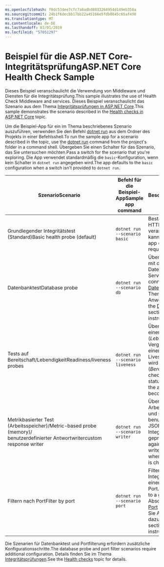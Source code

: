 ```yaml
---
ms.openlocfilehash: f0dc534ee7cfc7a8adbd8833264954d149eb358a
ms.sourcegitcommit: 24b1f6decbb17bb22a45166e5fdb0845c65af498
ms.translationtype: MT
ms.contentlocale: de-DE
ms.lasthandoff: 03/01/2019
ms.locfileid: "57051297"
---
```

# <a name="aspnet-core-health-check-sample"></a><span data-ttu-id="3d937-101">Beispiel für die ASP.NET Core-Integritätsprüfung</span><span class="sxs-lookup"><span data-stu-id="3d937-101">ASP.NET Core Health Check Sample</span></span>

<span data-ttu-id="3d937-102">Dieses Beispiel veranschaulicht die Verwendung von Middleware und Diensten für die Integritätsprüfung.</span><span class="sxs-lookup"><span data-stu-id="3d937-102">This sample illustrates the use of Health Check Middleware and services.</span></span> <span data-ttu-id="3d937-103">Dieses Beispiel veranschaulicht das Szenario aus dem Thema [Integritätsprüfungen in ASP.NET Core](https://docs.microsoft.com/aspnet/core/host-and-deploy/health-checks).</span><span class="sxs-lookup"><span data-stu-id="3d937-103">This sample demonstrates the scenario described in the [Health checks in ASP.NET Core](https://docs.microsoft.com/aspnet/core/host-and-deploy/health-checks) topic.</span></span>

<span data-ttu-id="3d937-104">Um die Beispiel-App für ein im Thema beschriebenes Szenario auszuführen, verwenden Sie den Befehl [dotnet run](https://docs.microsoft.com/dotnet/core/tools/dotnet-run) aus dem Ordner des Projekts in einer Befehlsshell.</span><span class="sxs-lookup"><span data-stu-id="3d937-104">To run the sample app for a scenario described in the topic, use the [dotnet run](https://docs.microsoft.com/dotnet/core/tools/dotnet-run) command from the project's folder in a command shell.</span></span> <span data-ttu-id="3d937-105">Übergeben Sie einen Schalter für das Szenario, das Sie untersuchen möchten.</span><span class="sxs-lookup"><span data-stu-id="3d937-105">Pass a switch for the scenario that you're exploring.</span></span> <span data-ttu-id="3d937-106">Die App verwendet standardmäßig die `basic`-Konfiguration, wenn kein Schalter in `dotnet run` angegeben wird.</span><span class="sxs-lookup"><span data-stu-id="3d937-106">The app defaults to the `basic` configuration when a switch isn't provided to `dotnet run`.</span></span>

| <span data-ttu-id="3d937-107">Szenario</span><span class="sxs-lookup"><span data-stu-id="3d937-107">Scenario</span></span>                                               | <span data-ttu-id="3d937-108">Befehl für die Beispiel-App</span><span class="sxs-lookup"><span data-stu-id="3d937-108">Sample app command</span></span>               | <span data-ttu-id="3d937-109">Beschreibung</span><span class="sxs-lookup"><span data-stu-id="3d937-109">Description</span></span> |
| ------------------------------------------------------ | -------------------------------- | ----------- |
| <span data-ttu-id="3d937-110">Grundlegender Integritätstest (Standard)</span><span class="sxs-lookup"><span data-stu-id="3d937-110">Basic health probe (default)</span></span>                           | `dotnet run --scenario basic`    | <span data-ttu-id="3d937-111">Bestätigt, dass die App HTTP-Anforderungen verarbeiten kann.</span><span class="sxs-lookup"><span data-stu-id="3d937-111">Confirms that the app can process HTTP requests.</span></span> |
| <span data-ttu-id="3d937-112">Datenbanktest</span><span class="sxs-lookup"><span data-stu-id="3d937-112">Database probe</span></span>                                         | `dotnet run --scenario db`       | <span data-ttu-id="3d937-113">Überprüft die Verbindung mit der SQL Server-Datenbank.</span><span class="sxs-lookup"><span data-stu-id="3d937-113">Checks a SQL Server database connection.</span></span> <span data-ttu-id="3d937-114">Im Abschnitt [Datenbanktest](https://docs.microsoft.com/aspnet/core/host-and-deploy/health-checks#database-probe) des Themas finden Sie Anweisungen dazu.</span><span class="sxs-lookup"><span data-stu-id="3d937-114">See the [Database probe](https://docs.microsoft.com/aspnet/core/host-and-deploy/health-checks#database-probe) section of the topic for instructions.</span></span> |
| <span data-ttu-id="3d937-115">Tests auf Bereitschaft/Lebendigkeit</span><span class="sxs-lookup"><span data-stu-id="3d937-115">Readiness/liveness probes</span></span>                              | `dotnet run --scenario liveness` | <span data-ttu-id="3d937-116">Überprüft den Status einer Live-App (*Lebendigkeit*) im Vergleich zum Status einer App, die auf die Liveschaltung vorbereitet wird (*Bereitschaft*).</span><span class="sxs-lookup"><span data-stu-id="3d937-116">Performs checks for a live app status (*liveness*) versus the app preparing to become live (*readiness*).</span></span> |
| <span data-ttu-id="3d937-117">Metrikbasierter Test (Arbeitsspeicher)/</span><span class="sxs-lookup"><span data-stu-id="3d937-117">Metric-based probe (memory)/</span></span><br><span data-ttu-id="3d937-118">benutzerdefinierter Antwortwriter</span><span class="sxs-lookup"><span data-stu-id="3d937-118">custom response writer</span></span> | `dotnet run --scenario writer`   | <span data-ttu-id="3d937-119">Überprüft die Arbeitsspeichernutzung und schreibt benutzerdefinierten JSON-Code, wenn der Integritätsendpunkt geprüft wird.</span><span class="sxs-lookup"><span data-stu-id="3d937-119">Checks against memory use and writes out custom JSON when the health endpoint is checked.</span></span> |
| <span data-ttu-id="3d937-120">Filtern nach Port</span><span class="sxs-lookup"><span data-stu-id="3d937-120">Filter by port</span></span>                                         | `dotnet run --scenario port`     | <span data-ttu-id="3d937-121">Filtert Integritätsprüfungen nach einem bestimmten Port.</span><span class="sxs-lookup"><span data-stu-id="3d937-121">Filters health checks to a given port.</span></span> <span data-ttu-id="3d937-122">Im Abschnitt [Filtern nach Port](https://docs.microsoft.com/aspnet/core/host-and-deploy/health-checks#filter-by-port) des Themas finden Sie Anweisungen dazu.</span><span class="sxs-lookup"><span data-stu-id="3d937-122">See the [Filter by port](https://docs.microsoft.com/aspnet/core/host-and-deploy/health-checks#filter-by-port) section of the topic for instructions.</span></span> |

<span data-ttu-id="3d937-123">Die Szenarien für Datenbanktest und Portfilterung erfordern zusätzliche Konfigurationsschritte.</span><span class="sxs-lookup"><span data-stu-id="3d937-123">The database probe and port filter scenarios require additional configuration.</span></span> <span data-ttu-id="3d937-124">Details finden Sie im Thema [Integritätsprüfungen](https://docs.microsoft.com/aspnet/core/host-and-deploy/health-checks).</span><span class="sxs-lookup"><span data-stu-id="3d937-124">See the [Health checks](https://docs.microsoft.com/aspnet/core/host-and-deploy/health-checks) topic for details.</span></span>
